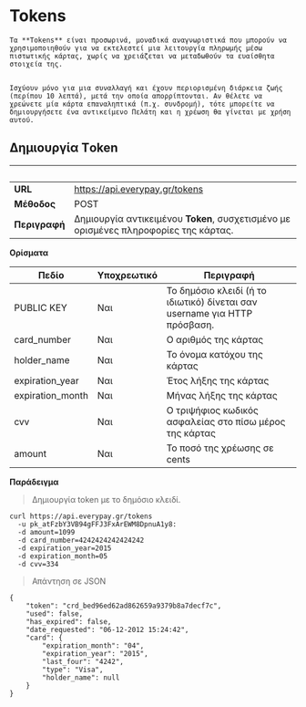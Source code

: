 # Tokens


    Τα **Tokens** είναι προσωρινά, μοναδικά αναγνωριστικά που μπορούν να χρησιμοποιηθούν για να εκτελεστεί μια λειτουργία πληρωμής μέσω πιστωτικής κάρτας, χωρίς να χρειάζεται να μεταδωθούν τα ευαίσθητα στοιχεία της. 


    Ισχύουν μόνο για μια συναλλαγή και έχουν περιορισμένη διάρκεια ζωής (περίπου 10 λεπτά), μετά την οποία απορρίπτονται. Αν θέλετε να χρεώνετε μία κάρτα επαναληπτικά (π.χ. συνδρομή), τότε μπορείτε να δημιουργήσετε ένα αντικείμενο Πελάτη και η χρέωση θα γίνεται με χρήση αυτού. 


## Δημιουργία Τoken

   &nbsp;       |     &nbsp;
--------|--------------------------------
**URL** | https://api.everypay.gr/tokens
**Μέθοδος** | POST
**Περιγραφή** | Δημιουργία αντικειμένου **Token**, συσχετισμένο με ορισμένες πληροφορίες της κάρτας.


**Ορίσματα** 


**Πεδίο** | **Υποχρεωτικό** | **Περιγραφή**
------|-------------|----------
PUBLIC KEY | Ναι | Το δημόσιο κλειδί (ή το ιδιωτικό) δίνεται σαν username για HTTP πρόσβαση.
card_number | Ναι | O αριθμός της κάρτας
holder_name | Ναι | To όνομα κατόχου της κάρτας
expiration_year | Ναι | Έτος λήξης της κάρτας
expiration_month | Ναι | Μήνας λήξης της κάρτας
cvv | Ναι | Ο τριψήφιος κωδικός ασφαλείας στο πίσω μέρος της κάρτας
amount | Ναι | Το ποσό της χρέωσης σε cents


**Παράδειγμα**

>Δημιουργία token με το δημόσιο κλειδί.


```shell
curl https://api.everypay.gr/tokens
  -u pk_atFzbY3VB94gFFJ3FxArEWM8DpnuA1y8:
  -d amount=1099
  -d card_number=4242424242424242
  -d expiration_year=2015
  -d expiration_month=05
  -d cvv=334
```


>Απάντηση σε JSON


```shell
{
    "token": "crd_bed96ed62ad862659a9379b8a7decf7c",
    "used": false,
    "has_expired": false,
    "date_requested": "06-12-2012 15:24:42",
    "card": {
        "expiration_month": "04",
        "expiration_year": "2015",
        "last_four": "4242",
        "type": "Visa",
        "holder_name": null
    }
}
```
